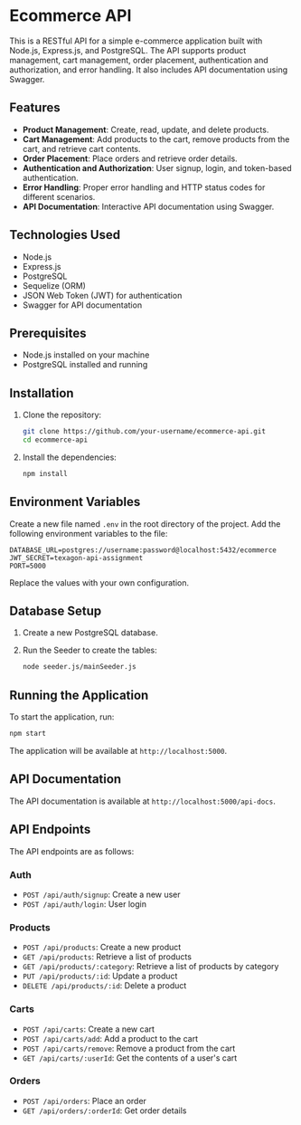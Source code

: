 # Ecommerce API

This is a RESTful API for a simple e-commerce application built with Node.js, Express.js, and PostgreSQL. The API supports product management, cart management, order placement, authentication and authorization, and error handling. It also includes API documentation using Swagger.

## Features

- **Product Management**: Create, read, update, and delete products.
- **Cart Management**: Add products to the cart, remove products from the cart, and retrieve cart contents.
- **Order Placement**: Place orders and retrieve order details.
- **Authentication and Authorization**: User signup, login, and token-based authentication.
- **Error Handling**: Proper error handling and HTTP status codes for different scenarios.
- **API Documentation**: Interactive API documentation using Swagger.

## Technologies Used

- Node.js
- Express.js
- PostgreSQL
- Sequelize (ORM)
- JSON Web Token (JWT) for authentication
- Swagger for API documentation

## Prerequisites

- Node.js installed on your machine
- PostgreSQL installed and running

## Installation

1. Clone the repository:

   ```bash
   git clone https://github.com/your-username/ecommerce-api.git
   cd ecommerce-api

    ```
2. Install the dependencies:

   ```bash
   npm install
   ```

## Environment Variables

Create a new file named `.env` in the root directory of the project. Add the following environment variables to the file:

```plaintext
DATABASE_URL=postgres://username:password@localhost:5432/ecommerce
JWT_SECRET=texagon-api-assignment
PORT=5000

```

Replace the values with your own configuration.

## Database Setup

1. Create a new PostgreSQL database.
2. Run the Seeder to create the tables:

   ```bash
   node seeder.js/mainSeeder.js
   ```

## Running the Application

To start the application, run:

```bash
npm start
```

The application will be available at `http://localhost:5000`.

## API Documentation

The API documentation is available at `http://localhost:5000/api-docs`.

## API Endpoints

The API endpoints are as follows:

### Auth

- `POST /api/auth/signup`: Create a new user
- `POST /api/auth/login`: User login

### Products

- `POST /api/products`: Create a new product
- `GET /api/products`: Retrieve a list of products
- `GET /api/products/:category`: Retrieve a list of products by category
- `PUT /api/products/:id`: Update a product
- `DELETE /api/products/:id`: Delete a product

### Carts

- `POST /api/carts`: Create a new cart
- `POST /api/carts/add`: Add a product to the cart
- `POST /api/carts/remove`: Remove a product from the cart
- `GET /api/carts/:userId`: Get the contents of a user's cart

### Orders

- `POST /api/orders`: Place an order
- `GET /api/orders/:orderId`: Get order details

